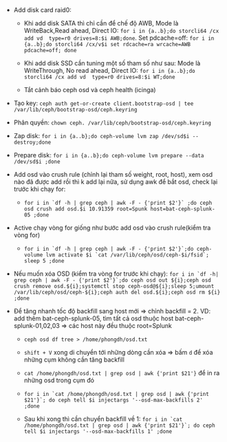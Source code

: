 - Add disk card raid0: 
    
    - Khi add disk SATA thì chỉ cần để chế độ AWB, Mode là WriteBack,Read ahead, Direct IO: `for i in {a..b};do storcli64 /cx add vd  type=r0 drives=8:$i AWB;done`. Set pdcache=off: `for i in {a..b};do storcli64 /cx/v$i set rdcache=ra wrcache=AWB pdcache=off; done`

    - Khi add disk SSD cần tuning một số tham số như sau: Mode là WriteThrough, No read ahead, Direct IO: `for i in {a..b};do storcli64 /cx add vd  type=r0 drives=8:$i WT;done`

    
    - Tắt cảnh báo ceph osd và ceph health (icinga)


- Tạo key: `ceph auth get-or-create client.bootstrap-osd | tee /var/lib/ceph/bootstrap-osd/ceph.keyring`

- Phân quyền: `chown ceph. /var/lib/ceph/bootstrap-osd/ceph.keyring`

- Zap disk: `for i in {a..b};do ceph-volume lvm zap /dev/sd$i --destroy;done`

- Prepare disk: `for i in {a..b};do ceph-volume lvm prepare --data /dev/sd$i ;done`

- Add osd vào crush rule (chỉnh lại tham số weight, root, host), xem osd nào đã được add rồi thì k add lại nữa, sử dụng awk để bắt osd, check lại trước khi chạy for: 
    
    - ``for i in `df -h | grep ceph | awk -F - {'print $2'}` ;do ceph osd crush add osd.$i 10.91359 root=Spunk host=bat-ceph-splunk-05 ;done``

- Active chạy vòng for giống như bước add osd vào crush rule(kiểm tra vòng for)

    - ``for i in `df -h | grep ceph | awk -F - {'print $2'}`;do ceph-volume lvm activate $i `cat /var/lib/ceph/osd/ceph-$i/fsid`; sleep 5 ;done``

- Nếu muốn xóa OSD (kiểm tra vòng for trước khi chạy): ``for i in `df -h| grep ceph | awk -F - {'print $2'}`;do ceph osd out ${i};ceph osd crush remove osd.${i};systemctl stop ceph-osd@${i};sleep 5;umount /var/lib/ceph/osd/ceph-${i};ceph auth del osd.${i};ceph osd rm ${i} ;done``

- Để tăng nhanh tốc độ backfill sang host mới => chỉnh backfill = 2. VD: add thêm bat-ceph-splunk-05, tìm tất cả osd thuộc host bat-ceph-splunk-01,02,03 => các host này đều thuộc root=Splunk

    - `ceph osd df tree > /home/phongdh/osd.txt`
    - `shift + V` xong di chuyển tới những dòng cần xóa => bấm `d` để xóa những cụm không cần tăng backfill
    - `cat /home/phongdh/osd.txt | grep osd | awk {'print $21'}` để in ra những osd trong cụm đó
    - ``for i in `cat /home/phongdh/osd.txt | grep osd | awk {'print $21'}`; do ceph tell $i injectargs '--osd-max-backfills 2' ;done``

    - Sau khi xong thì cần chuyển backfill về 1: ``for i in `cat /home/phongdh/osd.txt | grep osd | awk {'print $21'}`; do ceph tell $i injectargs '--osd-max-backfills 1' ;done``
